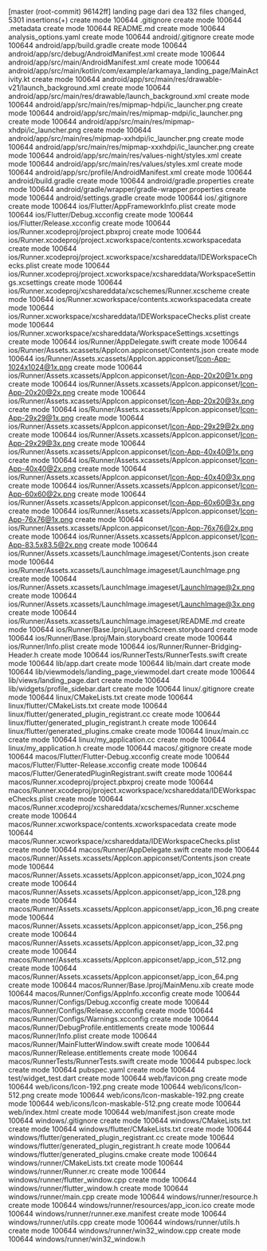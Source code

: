 [master (root-commit) 96142ff] landing page dari dea
 132 files changed, 5301 insertions(+)
 create mode 100644 .gitignore
 create mode 100644 .metadata
 create mode 100644 README.md
 create mode 100644 analysis_options.yaml
 create mode 100644 android/.gitignore
 create mode 100644 android/app/build.gradle
 create mode 100644 android/app/src/debug/AndroidManifest.xml
 create mode 100644 android/app/src/main/AndroidManifest.xml
 create mode 100644 android/app/src/main/kotlin/com/example/arkamaya_landing_page/MainActivity.kt
 create mode 100644 android/app/src/main/res/drawable-v21/launch_background.xml
 create mode 100644 android/app/src/main/res/drawable/launch_background.xml
 create mode 100644 android/app/src/main/res/mipmap-hdpi/ic_launcher.png
 create mode 100644 android/app/src/main/res/mipmap-mdpi/ic_launcher.png
 create mode 100644 android/app/src/main/res/mipmap-xhdpi/ic_launcher.png
 create mode 100644 android/app/src/main/res/mipmap-xxhdpi/ic_launcher.png
 create mode 100644 android/app/src/main/res/mipmap-xxxhdpi/ic_launcher.png
 create mode 100644 android/app/src/main/res/values-night/styles.xml
 create mode 100644 android/app/src/main/res/values/styles.xml
 create mode 100644 android/app/src/profile/AndroidManifest.xml
 create mode 100644 android/build.gradle
 create mode 100644 android/gradle.properties
 create mode 100644 android/gradle/wrapper/gradle-wrapper.properties
 create mode 100644 android/settings.gradle
 create mode 100644 ios/.gitignore
 create mode 100644 ios/Flutter/AppFrameworkInfo.plist
 create mode 100644 ios/Flutter/Debug.xcconfig
 create mode 100644 ios/Flutter/Release.xcconfig
 create mode 100644 ios/Runner.xcodeproj/project.pbxproj
 create mode 100644 ios/Runner.xcodeproj/project.xcworkspace/contents.xcworkspacedata
 create mode 100644 ios/Runner.xcodeproj/project.xcworkspace/xcshareddata/IDEWorkspaceChecks.plist
 create mode 100644 ios/Runner.xcodeproj/project.xcworkspace/xcshareddata/WorkspaceSettings.xcsettings
 create mode 100644 ios/Runner.xcodeproj/xcshareddata/xcschemes/Runner.xcscheme
 create mode 100644 ios/Runner.xcworkspace/contents.xcworkspacedata
 create mode 100644 ios/Runner.xcworkspace/xcshareddata/IDEWorkspaceChecks.plist
 create mode 100644 ios/Runner.xcworkspace/xcshareddata/WorkspaceSettings.xcsettings
 create mode 100644 ios/Runner/AppDelegate.swift
 create mode 100644 ios/Runner/Assets.xcassets/AppIcon.appiconset/Contents.json
 create mode 100644 ios/Runner/Assets.xcassets/AppIcon.appiconset/Icon-App-1024x1024@1x.png
 create mode 100644 ios/Runner/Assets.xcassets/AppIcon.appiconset/Icon-App-20x20@1x.png
 create mode 100644 ios/Runner/Assets.xcassets/AppIcon.appiconset/Icon-App-20x20@2x.png
 create mode 100644 ios/Runner/Assets.xcassets/AppIcon.appiconset/Icon-App-20x20@3x.png
 create mode 100644 ios/Runner/Assets.xcassets/AppIcon.appiconset/Icon-App-29x29@1x.png
 create mode 100644 ios/Runner/Assets.xcassets/AppIcon.appiconset/Icon-App-29x29@2x.png
 create mode 100644 ios/Runner/Assets.xcassets/AppIcon.appiconset/Icon-App-29x29@3x.png
 create mode 100644 ios/Runner/Assets.xcassets/AppIcon.appiconset/Icon-App-40x40@1x.png
 create mode 100644 ios/Runner/Assets.xcassets/AppIcon.appiconset/Icon-App-40x40@2x.png
 create mode 100644 ios/Runner/Assets.xcassets/AppIcon.appiconset/Icon-App-40x40@3x.png
 create mode 100644 ios/Runner/Assets.xcassets/AppIcon.appiconset/Icon-App-60x60@2x.png
 create mode 100644 ios/Runner/Assets.xcassets/AppIcon.appiconset/Icon-App-60x60@3x.png
 create mode 100644 ios/Runner/Assets.xcassets/AppIcon.appiconset/Icon-App-76x76@1x.png
 create mode 100644 ios/Runner/Assets.xcassets/AppIcon.appiconset/Icon-App-76x76@2x.png
 create mode 100644 ios/Runner/Assets.xcassets/AppIcon.appiconset/Icon-App-83.5x83.5@2x.png
 create mode 100644 ios/Runner/Assets.xcassets/LaunchImage.imageset/Contents.json
 create mode 100644 ios/Runner/Assets.xcassets/LaunchImage.imageset/LaunchImage.png
 create mode 100644 ios/Runner/Assets.xcassets/LaunchImage.imageset/LaunchImage@2x.png
 create mode 100644 ios/Runner/Assets.xcassets/LaunchImage.imageset/LaunchImage@3x.png
 create mode 100644 ios/Runner/Assets.xcassets/LaunchImage.imageset/README.md
 create mode 100644 ios/Runner/Base.lproj/LaunchScreen.storyboard
 create mode 100644 ios/Runner/Base.lproj/Main.storyboard
 create mode 100644 ios/Runner/Info.plist
 create mode 100644 ios/Runner/Runner-Bridging-Header.h
 create mode 100644 ios/RunnerTests/RunnerTests.swift
 create mode 100644 lib/app.dart
 create mode 100644 lib/main.dart
 create mode 100644 lib/viewmodels/landing_page_viewmodel.dart
 create mode 100644 lib/views/landing_page.dart
 create mode 100644 lib/widgets/profile_sidebar.dart
 create mode 100644 linux/.gitignore
 create mode 100644 linux/CMakeLists.txt
 create mode 100644 linux/flutter/CMakeLists.txt
 create mode 100644 linux/flutter/generated_plugin_registrant.cc
 create mode 100644 linux/flutter/generated_plugin_registrant.h
 create mode 100644 linux/flutter/generated_plugins.cmake
 create mode 100644 linux/main.cc
 create mode 100644 linux/my_application.cc
 create mode 100644 linux/my_application.h
 create mode 100644 macos/.gitignore
 create mode 100644 macos/Flutter/Flutter-Debug.xcconfig
 create mode 100644 macos/Flutter/Flutter-Release.xcconfig
 create mode 100644 macos/Flutter/GeneratedPluginRegistrant.swift
 create mode 100644 macos/Runner.xcodeproj/project.pbxproj
 create mode 100644 macos/Runner.xcodeproj/project.xcworkspace/xcshareddata/IDEWorkspaceChecks.plist
 create mode 100644 macos/Runner.xcodeproj/xcshareddata/xcschemes/Runner.xcscheme
 create mode 100644 macos/Runner.xcworkspace/contents.xcworkspacedata
 create mode 100644 macos/Runner.xcworkspace/xcshareddata/IDEWorkspaceChecks.plist
 create mode 100644 macos/Runner/AppDelegate.swift
 create mode 100644 macos/Runner/Assets.xcassets/AppIcon.appiconset/Contents.json
 create mode 100644 macos/Runner/Assets.xcassets/AppIcon.appiconset/app_icon_1024.png
 create mode 100644 macos/Runner/Assets.xcassets/AppIcon.appiconset/app_icon_128.png
 create mode 100644 macos/Runner/Assets.xcassets/AppIcon.appiconset/app_icon_16.png
 create mode 100644 macos/Runner/Assets.xcassets/AppIcon.appiconset/app_icon_256.png
 create mode 100644 macos/Runner/Assets.xcassets/AppIcon.appiconset/app_icon_32.png
 create mode 100644 macos/Runner/Assets.xcassets/AppIcon.appiconset/app_icon_512.png
 create mode 100644 macos/Runner/Assets.xcassets/AppIcon.appiconset/app_icon_64.png
 create mode 100644 macos/Runner/Base.lproj/MainMenu.xib
 create mode 100644 macos/Runner/Configs/AppInfo.xcconfig
 create mode 100644 macos/Runner/Configs/Debug.xcconfig
 create mode 100644 macos/Runner/Configs/Release.xcconfig
 create mode 100644 macos/Runner/Configs/Warnings.xcconfig
 create mode 100644 macos/Runner/DebugProfile.entitlements
 create mode 100644 macos/Runner/Info.plist
 create mode 100644 macos/Runner/MainFlutterWindow.swift
 create mode 100644 macos/Runner/Release.entitlements
 create mode 100644 macos/RunnerTests/RunnerTests.swift
 create mode 100644 pubspec.lock
 create mode 100644 pubspec.yaml
 create mode 100644 test/widget_test.dart
 create mode 100644 web/favicon.png
 create mode 100644 web/icons/Icon-192.png
 create mode 100644 web/icons/Icon-512.png
 create mode 100644 web/icons/Icon-maskable-192.png
 create mode 100644 web/icons/Icon-maskable-512.png
 create mode 100644 web/index.html
 create mode 100644 web/manifest.json
 create mode 100644 windows/.gitignore
 create mode 100644 windows/CMakeLists.txt
 create mode 100644 windows/flutter/CMakeLists.txt
 create mode 100644 windows/flutter/generated_plugin_registrant.cc
 create mode 100644 windows/flutter/generated_plugin_registrant.h
 create mode 100644 windows/flutter/generated_plugins.cmake
 create mode 100644 windows/runner/CMakeLists.txt
 create mode 100644 windows/runner/Runner.rc
 create mode 100644 windows/runner/flutter_window.cpp
 create mode 100644 windows/runner/flutter_window.h
 create mode 100644 windows/runner/main.cpp
 create mode 100644 windows/runner/resource.h
 create mode 100644 windows/runner/resources/app_icon.ico
 create mode 100644 windows/runner/runner.exe.manifest
 create mode 100644 windows/runner/utils.cpp
 create mode 100644 windows/runner/utils.h
 create mode 100644 windows/runner/win32_window.cpp
 create mode 100644 windows/runner/win32_window.h
